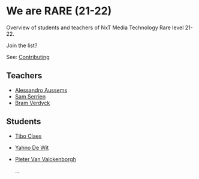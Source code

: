 # We are RARE (21-22)

Overview of students and teachers of NxT Media Technology Rare level 21-22.

Join the list?

See: [Contributing](./CONTRIBUTING.md)

## Teachers

- [Alessandro Aussems](./people/alessandro_aussems.md)
- [Sam Serrien](./people/sam_serrien.md)
- [Bram Verdyck](./people/bram_verdyck.md)

## Students

- [Tibo Claes](./people/Tibo_Claes.md)
- [Yahno De Wit](./people/yahno_dewit.md)

- [Pieter Van Valckenborgh](./people/pieter_vanvalckenborgh.md)

  ...
